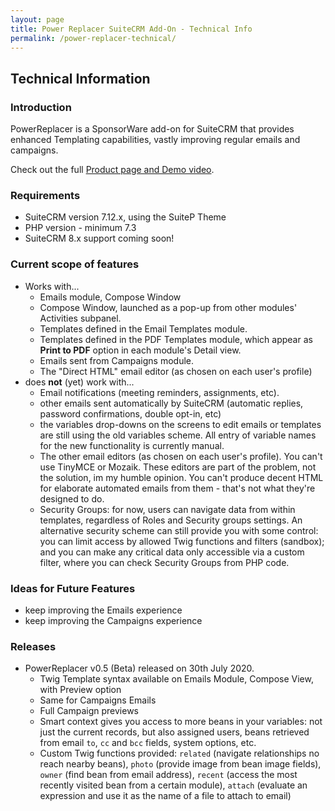 ```yaml
---
layout: page
title: Power Replacer SuiteCRM Add-On - Technical Info
permalink: /power-replacer-technical/
---
```


## Technical Information

### Introduction

PowerReplacer is a SponsorWare add-on for SuiteCRM that provides enhanced Templating capabilities, 
vastly improving regular emails and campaigns.

Check out the full [Product page and Demo video](/power-replacer).

### Requirements

* SuiteCRM version 7.12.x, using the SuiteP Theme
* PHP version - minimum 7.3
* SuiteCRM 8.x support coming soon!

### Current scope of features

* Works with...  
    * Emails module, Compose Window
    * Compose Window, launched as a pop-up from other modules' Activities subpanel.
    * Templates defined in the Email Templates module.
    * Templates defined in the PDF Templates module, which appear as **Print to PDF** option in each
    module's Detail view. 
    * Emails sent from Campaigns module.
    * The "Direct HTML" email editor (as chosen on each user's profile)
* does **not** (yet) work with... 
    * Email notifications (meeting reminders, assignments, etc).
    * other emails sent automatically by SuiteCRM (automatic replies, password confirmations, double opt-in, etc) 
    * the variables drop-downs on the screens to edit emails or templates are still using the old variables scheme. 
    All entry of variable names for the new functionality is currently manual.
    * The other email editors (as chosen on each user's profile). You can't use TinyMCE or Mozaik. 
    These editors are part of the problem, not the solution, im my humble opinion. You can't produce decent HTML for 
    elaborate automated emails from them - that's not what they're designed to do.
    * Security Groups: for now, users can navigate data from within templates, regardless of Roles and Security groups 
    settings. An alternative security scheme can still provide you with some control: you can limit access by allowed 
    Twig functions and filters (sandbox); and you can make any critical data only accessible via a custom filter, 
    where you can check Security Groups from PHP code.  

### Ideas for Future Features

* keep improving the Emails experience
* keep improving the Campaigns experience

### Releases

* PowerReplacer v0.5 (Beta) released on 30th July 2020.
    * Twig Template syntax available on Emails Module, Compose View, with Preview option
    * Same for Campaigns Emails
    * Full Campaign previews
    * Smart context gives you access to more beans in your variables: not just the current records, but also 
    assigned users, beans retrieved from email `to`, `cc` and `bcc` fields, system options, etc.
    * Custom Twig functions provided: `related` (navigate relationships no reach nearby beans), 
    `photo` (provide image from bean image fields), `owner` (find bean from email address), `recent`
    (access the most recently visited bean from a certain module), `attach` (evaluate an expression and
    use it as the name of a file to attach to email)   


